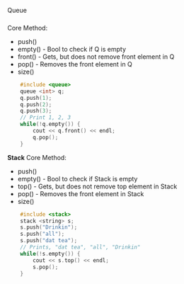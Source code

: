 
Queue
###
Core Method:
* push()   
* empty()  - Bool to check if Q is empty
* front()  - Gets, but does not remove front element in Q
* pop()    - Removes the front element in Q
* size()

``` c++
  	#include <queue>
	queue <int> q;
	q.push(1);
	q.push(2);
	q.push(3);
	// Print 1, 2, 3
	while(!q.empty()) {
		cout << q.front() << endl;
		q.pop();
	}
```

**Stack**
Core Method:
* push()   
* empty()  - Bool to check if Stack is empty
* top()    - Gets, but does not remove top element in Stack
* pop()    - Removes the front element in Stack
* size()

``` c++
	#include <stack>
	stack <string> s;
	s.push("Drinkin");
	s.push("all");
	s.push("dat tea");
	// Prints, "dat tea", "all", "Drinkin"
	while(!s.empty()) {
		cout << s.top() << endl;
		s.pop();
	}
```


